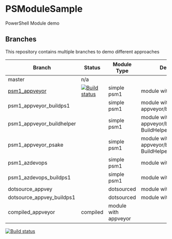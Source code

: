 # PSModuleSample

PowerShell Module demo

## Branches

This repository contains multiple branches to demo different approaches

|Branch|Status|Module Type|Description|
|---|---|---|---|
|master|n/a|||
|[psm1_appveyor](https://github.com/lazywinadmin/PSModuleSample/blob/psm1_appveyor)|[![Build status](https://ci.appveyor.com/api/projects/status/mlidkpoq62un3uk8/branch/psm1_appveyor?svg=true)](https://ci.appveyor.com/project/lazywinadmin/psmodulesample/branch/psm1_appveyor)|simple psm1|module with appveyor|
|psm1_appveyor_buildps1||simple psm1|module with appveyor/build.ps1|
|psm1_appveyor_buildhelper||simple psm1|module with appveyor/build.ps1/Module BuildHelper|
|psm1_appveyor_psake||simple psm1|module with appveyor/build.ps1/Module BuildHelper, Psake|
|psm1_azdevops||simple psm1|module with Azure Devops|
|psm1_azdevops_buildps1||simple psm1|module with Azure Devops|
|dotsource_appvey||dotsourced|module with appveyor|
|dotsource_appvey_buildps1||dotsourced|module with appveyor|
|compiled_appveyor|compiled|module with appveyor|

[![Build status](https://ci.appveyor.com/api/projects/status/4u7a3sup5hwfne73?svg=true)](https://ci.appveyor.com/project/lazywinadmin/psmodulesamplea)
